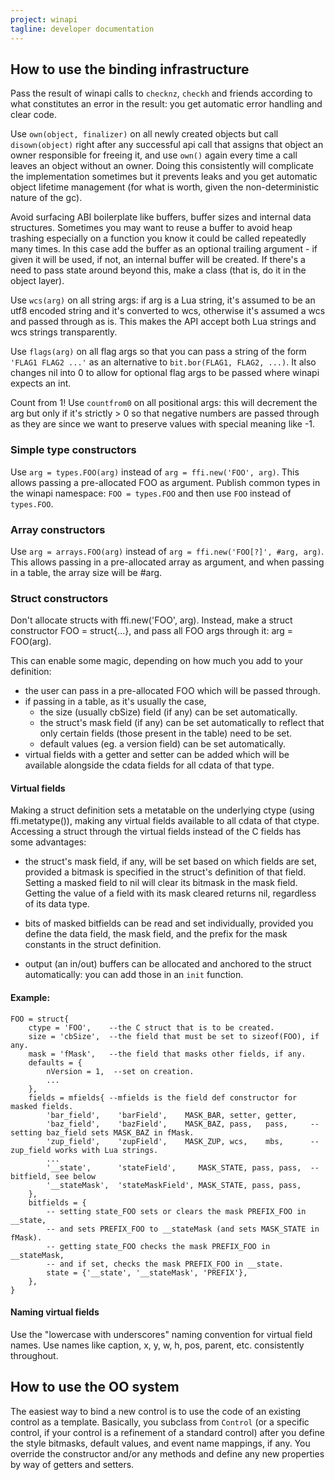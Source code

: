 ```yaml
---
project: winapi
tagline: developer documentation
---
```


## How to use the binding infrastructure

Pass the result of winapi calls to `checknz`, `checkh` and friends according
to what constitutes an error in the result: you get automatic error handling
and clear code.

Use `own(object, finalizer)` on all newly created objects but call
`disown(object)` right after any successful api call that assigns that object
an owner responsible for freeing it, and use `own()` again every time a call
leaves an object without an owner. Doing this consistently will complicate
the implementation sometimes but it prevents leaks and you get automatic object
lifetime management (for what is worth, given the non-deterministic nature
of the gc).

Avoid surfacing ABI boilerplate like buffers, buffer sizes and internal data
structures. Sometimes you may want to reuse a buffer to avoid heap trashing
especially on a function you know it could be called repeatedly many times.
In this case add the buffer as an optional trailing argument - if given it
will be used, if not, an internal buffer will be created. If there's a need
to pass state around beyond this, make a class (that is, do it in the
object layer).

Use `wcs(arg)` on all string args: if arg is a Lua string, it's assumed to be
an utf8 encoded string and it's converted to wcs, otherwise it's assumed a
wcs and passed through as is. This makes the API accept both Lua strings and
wcs strings transparently.

Use `flags(arg)` on all flag args so that you can pass a string of the form
`'FLAG1 FLAG2 ...'` as an alternative to `bit.bor(FLAG1, FLAG2, ...)`. It
also changes nil into 0 to allow for optional flag args to be passed where
winapi expects an int.

Count from 1! Use `countfrom0` on all positional args: this will decrement
the arg but only if it's strictly > 0 so that negative numbers are passed
through as they are since we want to preserve values with special meaning
like -1.

### Simple type constructors

Use `arg = types.FOO(arg)` instead of `arg = ffi.new('FOO', arg)`.
This allows passing a pre-allocated FOO as argument. Publish
common types in the winapi namespace: `FOO = types.FOO` and then use `FOO`
instead of `types.FOO`.

### Array constructors

Use `arg = arrays.FOO(arg)` instead of `arg = ffi.new('FOO[?]', #arg, arg)`.
This allows passing in a pre-allocated array as argument, and when passing
in a table, the array size will be #arg.

### Struct constructors

Don't allocate structs with ffi.new('FOO', arg). Instead, make a struct
constructor FOO = struct{...}, and pass all FOO args through it: arg = FOO(arg).

This can enable some magic, depending on how much you add to your definition:

  * the user can pass in a pre-allocated FOO which will be passed through.
  * if passing in a table, as it's usually the case,
    * the size (usually cbSize) field (if any) can be set automatically.
    * the struct's mask field (if any) can be set automatically to reflect
	 that only certain fields (those present in the table) need to be set.
	 * default values (eg. a version field) can be set automatically.
  * virtual fields with a getter and setter can be added which will be
  available alongside the cdata fields for all cdata of that type.

#### Virtual fields

Making a struct definition sets a metatable on the underlying ctype
(using ffi.metatype()), making any virtual fields available to all cdata
of that ctype. Accessing a struct through the virtual fields instead of the
C fields has some advantages:

  * the struct's mask field, if any, will be set based on which fields are
  set, provided a bitmask is specified in the struct's definition of that
  field. Setting a masked field to nil will clear its bitmask in the mask
  field. Getting the value of a field with its mask cleared returns nil,
  regardless of its data type.

  * bits of masked bitfields can be read and set individually, provided you
    define the data field, the mask field, and the prefix for the mask
    constants in the struct definition.

  * output (an in/out) buffers can be allocated and anchored to the struct
  automatically: you can add those in an `init` function.

#### Example:

~~~{.lua}
FOO = struct{
	ctype = 'FOO',    --the C struct that is to be created.
	size = 'cbSize',  --the field that must be set to sizeof(FOO), if any.
	mask = 'fMask',   --the field that masks other fields, if any.
	defaults = {
		nVersion = 1,  --set on creation.
		...
	},
	fields = mfields{ --mfields is the field def constructor for masked fields.
		'bar_field',    'barField',    MASK_BAR, setter, getter,
		'baz_field',    'bazField',    MASK_BAZ, pass,   pass,     -- setting baz_field sets MASK_BAZ in fMask.
		'zup_field',    'zupField',    MASK_ZUP, wcs,    mbs,      -- zup_field works with Lua strings.
		...
		'__state',      'stateField',     MASK_STATE, pass, pass,  -- bitfield, see below
		'__stateMask',  'stateMaskField', MASK_STATE, pass, pass,
	},
	bitfields = {
		-- setting state_FOO sets or clears the mask PREFIX_FOO in __state,
		-- and sets PREFIX_FOO to __stateMask (and sets MASK_STATE in fMask).
		-- getting state_FOO checks the mask PREFIX_FOO in __stateMask,
		-- and if set, checks the mask PREFIX_FOO in __state.
		state = {'__state', '__stateMask', 'PREFIX'},
	},
}
~~~

#### Naming virtual fields

Use the "lowercase with underscores" naming convention for virtual field names.
Use names like caption, x, y, w, h, pos, parent, etc. consistently throughout.

## How to use the OO system

The easiest way to bind a new control is to use the code of an existing
control as a template. Basically, you subclass from `Control` (or a specific
control, if your control is a refinement of a standard control) after you
define the style bitmasks, default values, and event name mappings, if any.
You override the constructor and/or any methods and define any new properties
by way of getters and setters.


